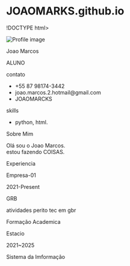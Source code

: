 # JOAOMARKS.github.io




!DOCTYPE html>
<html lang="en">
<head>
  <meta charset="UTF-8">
  <meta http-equiv="X-UA-Compatible" content="IE=edge">
  <meta name="viewport" content="width=device-width, initial-scale=1,0">
  <title>Joao Marcos CV</title>
  <!-- Custom CSS -->
  <link rel="stylesheet" href="style2.css">
</head>
<body>
  <main class="resume-contents">
    <section class="left-section">
      <section class="left-section-content">
        <div class="profile">
          <img class="profile-image" src="\Users\joaom\Downloads\ft.jpg" alt="Profile image">
          <p class="name">Joao Marcos </p>
          <p class="profission">ALUNO</p>
        </div>
        <div class="contact-info">
          <p class="left-title">contato</p>
          <ul>
            <li><i class="fa fa-phone"></i>+55 87 98174-3442</li>
            <li><i class="fa fa-envelope"></i>joao.marcos.2.hotmail@gmail.com</li>
            <li><i class="fa fa-github"></i>JOAOMARCKS</li>
          </ul>
        </div>
        <div class="skills">
          <p class="left-title">skills</p>
          <ul>
            <li><p>python, html.</p></li>
          </ul>
        </div>
      </section>
    </section>
      <section class="right-section">
        <div class="right-section-contents">
          <section class="about gap">
            <div class="right-title">Sobre Mim</div>
            <p class="about-me-contents">
              Olá sou o Joao Marcos.<br>
              estou fazendo COISAS.<br>
            </p>
          </section>
        </div>
        <section class="experience gap">
          <div class="right-title">Experiencia</div>
          <div class="experience-contents">
            <div class="exp-left">
              <p class="exp-company-name">Empresa-01</p>
              <p class="exp-time-period">2021-Present</p>
            </div>
            <div class="exp-right">
              <p class="exp-positiion">GRB</p>
              <p class="exp-desc">
                atividades perito tec em gbr
              </p>
            </div>
          </div>
        </section>
        <section class="education gap">
          <div class="right-title">Formação Academica</div>
          <div class="education-contents">
            <div class="education-left">
            <p class="education-school-name">Estacio</p>
            <p class="education-time-period">2021~2025</p>
          </div>
          <div class="education-rigth">
            <p class="education-subject">Sistema da Imformação</p>
          </div>
        </div>
        </section>
     </section>
  </main>
</body>
</html>
